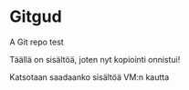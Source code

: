 # Gitgud
A Git repo test

Täällä on sisältöä, joten nyt kopiointi onnistui!

Katsotaan saadaanko sisältöä VM:n kautta
